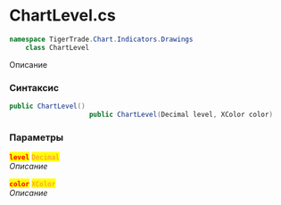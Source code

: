 
# ChartLevel.cs
```csharp
namespace TigerTrade.Chart.Indicators.Drawings  
    class ChartLevel
```

Описание

### Синтаксис
```csharp
public ChartLevel()
                    public ChartLevel(Decimal level, XColor color)
```

### Параметры  
<mark style="color:red;">**`level`**</mark> <mark style="color:coral;">`Decimal`</mark>  
 *Описание*  
  
<mark style="color:red;">**`color`**</mark> <mark style="color:coral;">`XColor`</mark>  
 *Описание*  
  

                    
                    